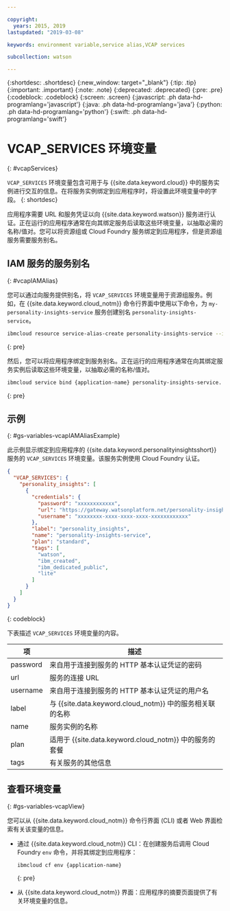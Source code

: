 ```yaml
---

copyright:
  years: 2015, 2019
lastupdated: "2019-03-08"

keywords: environment variable,service alias,VCAP services

subcollection: watson

---
```


{:shortdesc: .shortdesc}
{:new_window: target="_blank"}
{:tip: .tip}
{:important: .important}
{:note: .note}
{:deprecated: .deprecated}
{:pre: .pre}
{:codeblock: .codeblock}
{:screen: .screen}
{:javascript: .ph data-hd-programlang='javascript'}
{:java: .ph data-hd-programlang='java'}
{:python: .ph data-hd-programlang='python'}
{:swift: .ph data-hd-programlang='swift'}

# VCAP\_SERVICES 环境变量
{: #vcapServices}

`VCAP_SERVICES` 环境变量包含可用于与 {{site.data.keyword.cloud}} 中的服务实例进行交互的信息。在将服务实例绑定到应用程序时，将设置此环境变量中的字段。
{: shortdesc}

应用程序需要 URL 和服务凭证以向 {{site.data.keyword.watson}} 服务进行认证。正在运行的应用程序通常在向其绑定服务后读取这些环境变量，以抽取必需的名称/值对。您可以将资源组或 Cloud Foundry 服务绑定到应用程序，但是资源组服务需要服务别名。

## IAM 服务的服务别名
{: #vcapIAMAlias}

您可以通过向服务提供别名，将 `VCAP_SERVICES` 环境变量用于资源组服务。例如，在 {{site.data.keyword.cloud_notm}} 命令行界面中使用以下命令，为 `my-personality-insights-service` 服务创建别名 `personality-insights-service`。

```bash
ibmcloud resource service-alias-create personality-insights-service --instance-name my-personality-insights-service
```
{: pre}

然后，您可以将应用程序绑定到服务别名。正在运行的应用程序通常在向其绑定服务实例后读取这些环境变量，以抽取必需的名称/值对。

```bash
ibmcloud service bind {application-name} personality-insights-service.
```
{: pre}

## 示例
{: #gs-variables-vcapIAMAliasExample}

此示例显示绑定到应用程序的 {{site.data.keyword.personalityinsightsshort}} 服务的 `VCAP_SERVICES` 环境变量。该服务实例使用 Cloud Foundry 认证。

```json
{
  "VCAP_SERVICES": {
    "personality_insights": [
      {
        "credentials": {
          "password": "xxxxxxxxxxxx",
          "url": "https://gateway.watsonplatform.net/personality-insights/api",
          "username": "xxxxxxxx-xxxx-xxxx-xxxx-xxxxxxxxxxxx"
        },
        "label": "personality_insights",
        "name": "personality-insights-service",
        "plan": "standard",
        "tags": [
          "watson",
          "ibm_created",
          "ibm_dedicated_public",
          "lite"
        ]
      }
    ]
  }
}
```
{: codeblock}

下表描述 `VCAP_SERVICES` 环境变量的内容。

|项       |描述                                                                                       |
|----------|--------------------------------------------------------------------------------------------|
|password |来自用于连接到服务的 HTTP 基本认证凭证的密码                                               |
|url      |服务的连接 URL                                                                             |
|username |来自用于连接到服务的 HTTP 基本认证凭证的用户名                                             |
|label    |与 {{site.data.keyword.cloud_notm}} 中的服务相关联的名称                                                            |
|name     |服务实例的名称                                                                             |
|plan     |适用于 {{site.data.keyword.cloud_notm}} 中的服务的套餐                                                              |
|tags     |有关服务的其他信息                                                                         |

## 查看环境变量
{: #gs-variables-vcapView}

您可以从 {{site.data.keyword.cloud_notm}} 命令行界面 (CLI) 或者 Web 界面检索有关该变量的信息。

- 通过 {{site.data.keyword.cloud_notm}} CLI：在创建服务后调用 Cloud Foundry `env` 命令，并将其绑定到应用程序：

    ```bash
    ibmcloud cf env {application-name}
    ```
    {: pre}

- 从 {{site.data.keyword.cloud_notm}} 界面：应用程序的摘要页面提供了有关环境变量的信息。
